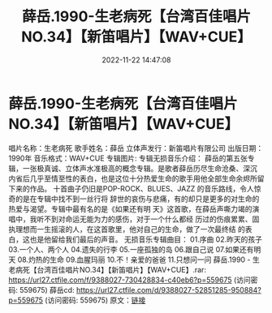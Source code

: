 ﻿---
title: 薛岳.1990-生老病死【台湾百佳唱片NO.34】【新笛唱片】【WAV+CUE】
date: 2022-11-22 14:47:08
categories: WAV车载音乐、镜像
tags: 华语中文
---
# 薛岳.1990-生老病死【台湾百佳唱片NO.34】【新笛唱片】【WAV+CUE】

唱片名称：生老病死
歌手姓名：薛岳
立体声发行：新笛唱片有限公司
出版日期：1990年
音乐格式：WAV+CUE
专辑图片:
专辑无损音乐介绍：
薛岳的第五张专辑，一张极真诚、立体声水准极高的概念专辑。是歌者薛岳历尽生命沧桑、深沉
内省后几乎至情至性的表白，也是这位十分热爱生命的歌手用他全部生命余烬所留下来的作品。
十首曲子仍旧是POP-ROCK、BLUES、JAZZ 的音乐路线，令人惊奇的是在专辑中找不到一丝行将
辞世的哀伤与悲痛，有的却只是更多的对生命的热爱与渴望。专辑中最有名的是《如果还有明
天》这首歌，在薛岳声嘶力竭的演唱中，我听不到对命运无能为力的感伤，对于一个什么都经
历过的伤痕累累、固执理想而一生摇滚的人，在这首歌里，他对自己的生命，做了一次最终结
的表白，这也是他留给我们最后的声音。
无损音乐专辑曲目：
01.序曲
02.昨天的孩子
03.一个人、两个人
04.遗失的行李
05.一座孤独的岛
06.跟自己说
07.如果还有明天
08.灼热的生命
09.血腥玛丽
10.不！亲爱的爸爸
11.只想问一问
薛岳.1990 - 生老病死【台湾百佳唱片NO.34】【新笛唱片】【WAV+CUE】.rar: https://url27.ctfile.com/f/9388027-730428834-c40eb6?p=559675
(访问密码: 559675)
薛岳cd: https://url27.ctfile.com/d/9388027-52851285-950884?p=559675
(访问密码: 559675)
原文：[链接](https://blog.sina.com.cn/s/blog_1647c7e76010310d3.html)